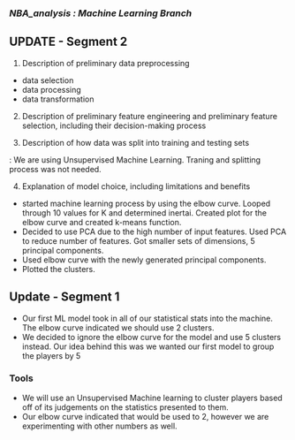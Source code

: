 ### _NBA_analysis : Machine Learning Branch_

## UPDATE - Segment 2

1) Description of preliminary data preprocessing

* data selection
* data processing
* data transformation


2)  Description of preliminary feature engineering and preliminary feature selection, including their decision-making process


3)  Description of how data was split into training and testing sets

: We are using Unsupervised Machine Learning. Traning and splitting process was not needed.


4)  Explanation of model choice, including limitations and benefits

* started machine learning process by using the elbow curve. Looped through 10 values for K and determined inertai. Created plot for the elbow curve and created k-means function.
* Decided to use PCA due to the high number of input features. Used PCA to reduce number of features. Got smaller sets of dimensions, 5 principal components.
* Used elbow curve with the newly generated principal components. 
* Plotted the clusters. 






## Update - Segment 1

* Our first ML model took in all of our statistical stats into the machine. The elbow curve indicated we should use 2 clusters. 
* We decided to ignore the elbow curve for the model and use 5 clusters instead. Our idea behind this was we wanted our first model to group the players by 5 

### Tools
* We will use an Unsupervised Machine learning to cluster players based off of its judgements on the statistics presented to them. 
* Our elbow curve indicated that would be used to 2, however we are experimenting with other numbers as well.